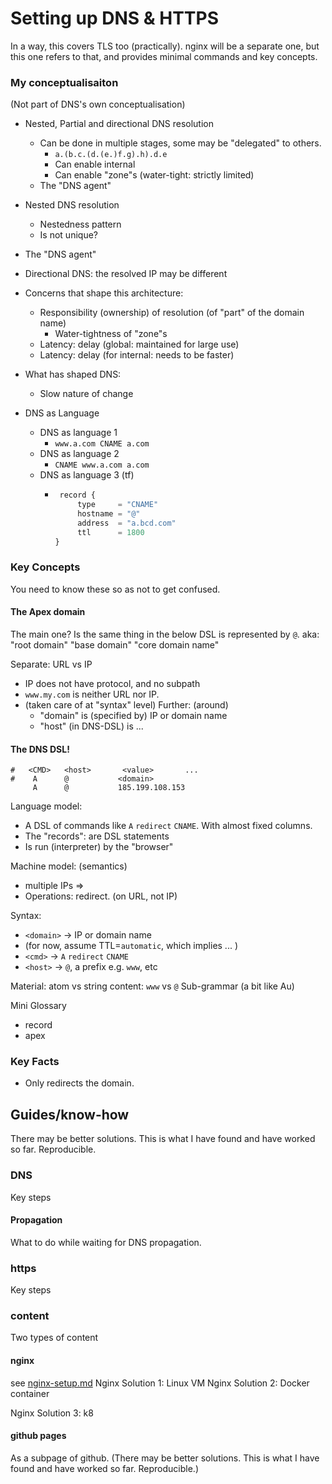 # Setting up DNS & HTTPS

In a way, this covers TLS too (practically).
nginx will be a separate one, but this one refers to that, and provides minimal commands and key concepts.

### My conceptualisaiton
(Not part of DNS's own conceptualisation)

* Nested, Partial and directional DNS resolution
    * Can be done in multiple stages, some may be "delegated" to others.
        * `a.(b.c.(d.(e.)f.g).h).d.e`
        * Can enable internal
        * Can enable "zone"s (water-tight: strictly limited)
    * The "DNS agent"
* Nested DNS resolution
    * Nestedness pattern
    * Is not unique?
* The "DNS agent"
* Directional DNS: the resolved IP may be different
* Concerns that shape this architecture:
    * Responsibility (ownership) of resolution (of "part" of the domain name)
       * Water-tightness of "zone"s
    * Latency: delay (global: maintained for large use)
    * Latency: delay (for internal: needs to be faster)
* What has shaped DNS:
    * Slow nature of change


* DNS as Language
   * DNS as language 1
      * `www.a.com CNAME a.com`
   * DNS as language 2
      * `CNAME www.a.com a.com`
   * DNS as language 3 (tf)
      * ```tf
         record {
             type     = "CNAME"
             hostname = "@"
             address  = "a.bcd.com"
             ttl      = 1800
        }
        ```

### Key Concepts
You need to know these so as not to get confused.

#### The Apex domain
The main one?
Is the same thing in the below DSL is represented by `@`.
aka: "root domain"  "base domain" "core domain name"

Separate: URL vs IP
* IP does not have protocol, and no subpath
* `www.my.com` is neither URL nor IP.
* (taken care of at "syntax" level)
Further: (around)
    * "domain" is (specified by) IP or domain name
    * "host" (in DNS-DSL) is ...

#### The DNS DSL!
```dns
#   <CMD>   <host>       <value>       ...
#    A      @           <domain>
     A      @           185.199.108.153
```

Language model:
* A DSL of commands like `A` `redirect` `CNAME`. With almost fixed columns.
* The "records": are DSL statements
* Is run (interpreter) by the "browser"

Machine model: (semantics)
* multiple IPs =>
* Operations: redirect. (on URL, not IP)

Syntax:
* `<domain>` → IP or domain name
* (for now, assume TTL=`automatic`, which implies ... )
* `<cmd>` →  `A` `redirect` `CNAME`
* `<host>` →  `@`, a prefix e.g. `www`, etc

Material: atom vs string content: `www` vs `@`
Sub-grammar (a bit like Au)

Mini Glossary
* record
* apex


### Key Facts
* Only redirects the domain.


## Guides/know-how
There may be better solutions. This is what I have found and have worked so far. Reproducible.

### DNS
Key steps

#### Propagation
What to do while waiting for DNS propagation.

### https
Key steps

### content
Two types of content
#### nginx
see [nginx-setup.md](./nginx-setup.md)
Nginx Solution 1: Linux VM
Nginx Solution 2: Docker container

Nginx Solution 3: k8

#### github pages
As a subpage of github. (There may be better solutions. This is what I have found and have worked so far. Reproducible.)

